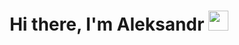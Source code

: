 <h1 align="center">Hi there, I'm Aleksandr 
<img src="https://github.com/blackcater/blackcater/raw/main/images/Hi.gif" height="32"/></h1>

<!--
**aleksandrmalakhov/aleksandrmalakhov** is a ✨ _special_ ✨ repository because its `README.md` (this file) appears on your GitHub profile.

Here are some ideas to get you started:

- 🔭 I’m currently working on ...
- 🌱 I’m currently learning ...
- 👯 I’m looking to collaborate on ...
- 🤔 I’m looking for help with ...
- 💬 Ask me about ...
- 📫 How to reach me: ...
- 😄 Pronouns: ...
- ⚡ Fun fact: ...
-->
